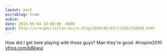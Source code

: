 ```yaml
---
layout: post
microblog: true
audio: 
date: 2010-05-04 18:00:00 -0600
guid: http://craigmcclellan.micro.blog/2010/05/05/t13452720569.html
---
```

How did I get here playing with these guys? Man they're good. #inspire2010 [yfrog.com/b8kwuj](http://yfrog.com/b8kwuj)
